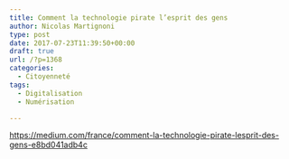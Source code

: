 ```yaml
---
title: Comment la technologie pirate l’esprit des gens
author: Nicolas Martignoni
type: post
date: 2017-07-23T11:39:50+00:00
draft: true
url: /?p=1368
categories:
  - Citoyenneté
tags:
  - Digitalisation
  - Numérisation

---
```

https://medium.com/france/comment-la-technologie-pirate-lesprit-des-gens-e8bd041adb4c